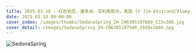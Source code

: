 ```yaml
---
title: 2025.03.18 - 红色岩层，塞多纳，亚利桑那州，美国 (© Jim Ekstrand/Alamy Stock Photo)
date: 2025.03.18 00:00:00
cover_index: /images/thumbs/SedonaSpring_ZH-CN6305197600_533x300.jpg
cover_detail: /images/SedonaSpring_ZH-CN6305197600_1920x1080.jpg
---
```


![SedonaSpring](/images/SedonaSpring_ZH-CN6305197600_1920x1080.jpg)
